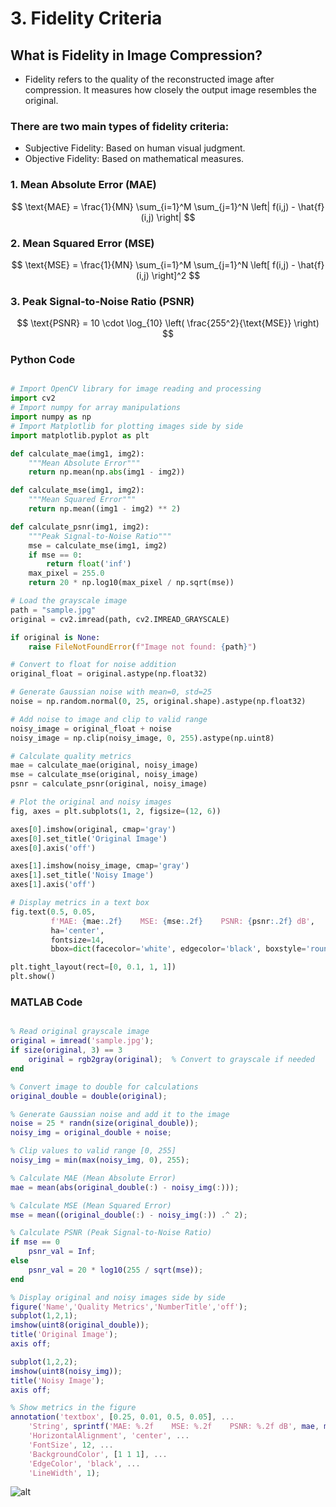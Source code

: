 
# 3. Fidelity Criteria


##  What is Fidelity in Image Compression?

- Fidelity refers to the quality of the reconstructed image after compression. It measures how closely the output image resembles the original.

### There are two main types of fidelity criteria:

- Subjective Fidelity: Based on human visual judgment.
- Objective Fidelity: Based on mathematical measures.
  

### 1. Mean Absolute Error (MAE)
$$
\text{MAE} = \frac{1}{MN} \sum_{i=1}^M \sum_{j=1}^N \left| f(i,j) - \hat{f}(i,j) \right|
$$

### 2. Mean Squared Error (MSE)

$$
\text{MSE} = \frac{1}{MN} \sum_{i=1}^M \sum_{j=1}^N \left[ f(i,j) - \hat{f}(i,j) \right]^2
$$

### 3. Peak Signal-to-Noise Ratio (PSNR)

$$
\text{PSNR} = 10 \cdot \log_{10} \left( \frac{255^2}{\text{MSE}} \right)
$$

###  Python Code

```python

# Import OpenCV library for image reading and processing
import cv2  
# Import numpy for array manipulations
import numpy as np
# Import Matplotlib for plotting images side by side
import matplotlib.pyplot as plt  

def calculate_mae(img1, img2):
    """Mean Absolute Error"""
    return np.mean(np.abs(img1 - img2))

def calculate_mse(img1, img2):
    """Mean Squared Error"""
    return np.mean((img1 - img2) ** 2)

def calculate_psnr(img1, img2):
    """Peak Signal-to-Noise Ratio"""
    mse = calculate_mse(img1, img2)
    if mse == 0:
        return float('inf')
    max_pixel = 255.0
    return 20 * np.log10(max_pixel / np.sqrt(mse))

# Load the grayscale image
path = "sample.jpg"
original = cv2.imread(path, cv2.IMREAD_GRAYSCALE)

if original is None:
    raise FileNotFoundError(f"Image not found: {path}")

# Convert to float for noise addition
original_float = original.astype(np.float32)

# Generate Gaussian noise with mean=0, std=25
noise = np.random.normal(0, 25, original.shape).astype(np.float32)

# Add noise to image and clip to valid range
noisy_image = original_float + noise
noisy_image = np.clip(noisy_image, 0, 255).astype(np.uint8)

# Calculate quality metrics
mae = calculate_mae(original, noisy_image)
mse = calculate_mse(original, noisy_image)
psnr = calculate_psnr(original, noisy_image)

# Plot the original and noisy images
fig, axes = plt.subplots(1, 2, figsize=(12, 6))

axes[0].imshow(original, cmap='gray')
axes[0].set_title('Original Image')
axes[0].axis('off')

axes[1].imshow(noisy_image, cmap='gray')
axes[1].set_title('Noisy Image')
axes[1].axis('off')

# Display metrics in a text box
fig.text(0.5, 0.05,
         f'MAE: {mae:.2f}    MSE: {mse:.2f}    PSNR: {psnr:.2f} dB',
         ha='center',
         fontsize=14,
         bbox=dict(facecolor='white', edgecolor='black', boxstyle='round,pad=0.5'))

plt.tight_layout(rect=[0, 0.1, 1, 1])
plt.show()

```

###  MATLAB Code

```matlab

% Read original grayscale image
original = imread('sample.jpg');
if size(original, 3) == 3
    original = rgb2gray(original);  % Convert to grayscale if needed
end

% Convert image to double for calculations
original_double = double(original);

% Generate Gaussian noise and add it to the image
noise = 25 * randn(size(original_double));
noisy_img = original_double + noise;

% Clip values to valid range [0, 255]
noisy_img = min(max(noisy_img, 0), 255);

% Calculate MAE (Mean Absolute Error)
mae = mean(abs(original_double(:) - noisy_img(:)));

% Calculate MSE (Mean Squared Error)
mse = mean((original_double(:) - noisy_img(:)) .^ 2);

% Calculate PSNR (Peak Signal-to-Noise Ratio)
if mse == 0
    psnr_val = Inf;
else
    psnr_val = 20 * log10(255 / sqrt(mse));
end

% Display original and noisy images side by side
figure('Name','Quality Metrics','NumberTitle','off');
subplot(1,2,1);
imshow(uint8(original_double));
title('Original Image');
axis off;

subplot(1,2,2);
imshow(uint8(noisy_img));
title('Noisy Image');
axis off;

% Show metrics in the figure
annotation('textbox', [0.25, 0.01, 0.5, 0.05], ...
    'String', sprintf('MAE: %.2f    MSE: %.2f    PSNR: %.2f dB', mae, mse, psnr_val), ...
    'HorizontalAlignment', 'center', ...
    'FontSize', 12, ...
    'BackgroundColor', [1 1 1], ...
    'EdgeColor', 'black', ...
    'LineWidth', 1);

```

![alt](photows/Fidelity22Criteria.png)

